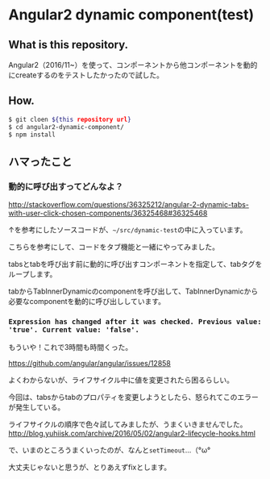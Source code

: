 # Angular2 dynamic component(test)


## What is this repository.

Angular2（2016/11~）を使って、コンポーネントから他コンポーネントを動的にcreateするのをテストしたかったので試した。


## How.

```sh
$ git cloen ${this repository url}
$ cd angular2-dynamic-component/
$ npm install
```


## ハマったこと


### 動的に呼び出すってどんなよ？

http://stackoverflow.com/questions/36325212/angular-2-dynamic-tabs-with-user-click-chosen-components/36325468#36325468

↑を参考にしたソースコードが、`~/src/dynamic-test`の中に入っています。

こちらを参考にして、コードをタブ機能と一緒にやってみました。

tabsとtabを呼び出す前に動的に呼び出すコンポーネントを指定して、tabタグをループします。

tabからTabInnerDynamicのcomponentを呼び出して、TabInnerDynamicから必要なcomponentを動的に呼び出ししています。


### `Expression has changed after it was checked. Previous value: 'true'. Current value: 'false'.`


もういや！これで3時間も時間くった。

https://github.com/angular/angular/issues/12858


よくわからないが、ライフサイクル中に値を変更されたら困るらしい。


今回は、tabsからtabのプロパティを変更しようとしたら、怒られてこのエラーが発生している。


ライフサイクルの順序で色々試してみましたが、うまくいきませんでした。
http://blog.yuhiisk.com/archive/2016/05/02/angular2-lifecycle-hooks.html


で、いまのところうまくいったのが、なんと`setTimeout`...（°ω°


大丈夫じゃないと思うが、とりあえずfixとします。